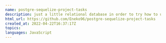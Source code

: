 ```yaml
---
name: postgre-sequelize-project-tasks
description: just a little relational database in order to try how to use heroku postgres adon and sequelize  This try is just for bring a new, or different way to create my definitive CV
html_url: https://github.com/Eneko96/postgre-sequelize-project-tasks
created_at: 2022-04-22T16:37:17Z
topics: 
languages: JavaScript
---
```

